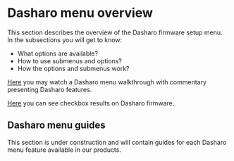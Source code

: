 # Dasharo menu overview

This section describes the overview of the Dasharo firmware setup menu. In the
subsections you will get to know:

* What options are available?
* How to use submenus and options?
* How the options and submenus work?

[Here](https://youtu.be/3tk0snFrZDY) you may watch a Dasharo menu walkthrough
with commentary presenting Dasharo features.

[Here](/variants/novacustom_nv4x_tgl/compatibility-check-results-ubuntu.md) you
can see checkbox results on Dasharo firmware.

## Dasharo menu guides

This section is under construction and will contain guides for each Dasharo
menu feature available in our products.

